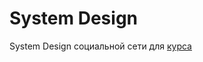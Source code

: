 # System Design

System Design социальной сети для [курса](https://balun.courses/courses/system_design)